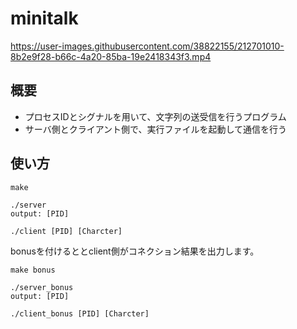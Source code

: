 # minitalk
https://user-images.githubusercontent.com/38822155/212701010-8b2e9f28-b66c-4a20-85ba-19e2418343f3.mp4

## 概要
- プロセスIDとシグナルを用いて、文字列の送受信を行うプログラム
- サーバ側とクライアント側で、実行ファイルを起動して通信を行う

## 使い方
```
make

./server
output: [PID]

./client [PID] [Charcter]
```
bonusを付けるととclient側がコネクション結果を出力します。
```
make bonus

./server_bonus
output: [PID]

./client_bonus [PID] [Charcter]
```
